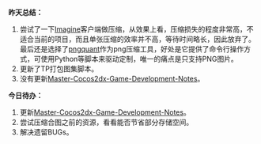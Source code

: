 **昨天总结：**
1. 尝试了一下[Imagine](https://github.com/meowtec/Imagine)客户端做压缩，从效果上看，压缩损失的程度非常高，不适合当前的项目，而且单张压缩的效率并不高，等待时间略长，因此放弃了。最后还是选择了[pngquant](https://pngquant.org)作为png压缩工具，好处是它提供了命令行操作方式，可使用Python等脚本来驱动定制，唯一的痛点是只支持PNG图片。
2. 更新了TP打包图集脚本。
3. 没有更新[Master-Cocos2dx-Game-Development-Notes](https://github.com/DoooReyn/Master-Cocos2dx-Game-Development-Notes)。

**今日待办：**
1. 更新[Master-Cocos2dx-Game-Development-Notes](https://github.com/DoooReyn/Master-Cocos2dx-Game-Development-Notes)。
2. 尝试压缩合图之前的资源，看看能否节省部分存储空间。
3. 解决遗留BUGs。
